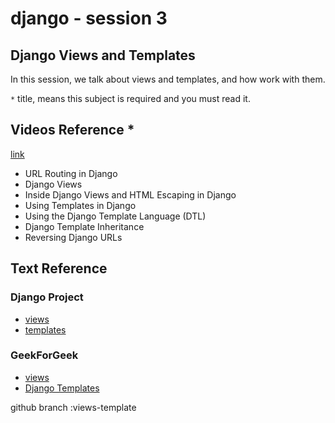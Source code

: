 # django - session 3

## Django Views and Templates
In this session, we talk about views and templates, and how work with them.

`*` title, means this subject is required and you must read it.

## Videos Reference *

[link](https://www.dj4e.com/lessons/django_views)
* URL Routing in Django
* Django Views
* Inside Django Views and HTML Escaping in Django
* Using Templates in Django
* Using the Django Template Language (DTL)
* Django Template Inheritance
* Reversing Django URLs


## Text Reference

### Django Project
* [views](https://docs.djangoproject.com/en/4.1/topics/http/views/)
* [templates](https://docs.djangoproject.com/en/4.1/ref/templates/language/)

### GeekForGeek
* [views](https://www.geeksforgeeks.org/views-in-django-python/)
* [Django Templates](https://www.geeksforgeeks.org/django-templates/)

github branch :views-template
